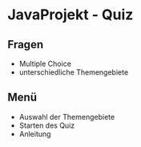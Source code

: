 # JavaProjekt - Quiz



Fragen
-
- Multiple Choice
- unterschiedliche Themengebiete



Menü
-
- Auswahl der Themengebiete
- Starten des Quiz
- Anleitung

